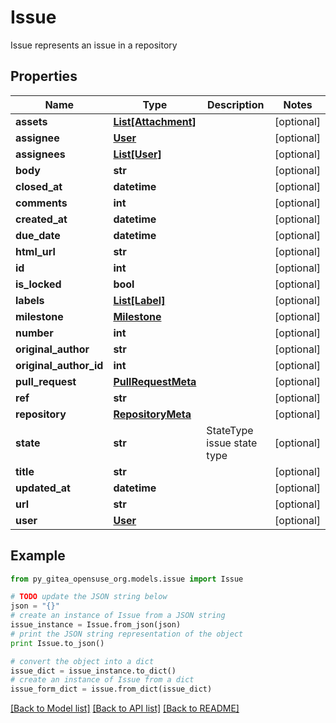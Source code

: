 # Issue

Issue represents an issue in a repository

## Properties
Name | Type | Description | Notes
------------ | ------------- | ------------- | -------------
**assets** | [**List[Attachment]**](Attachment.md) |  | [optional] 
**assignee** | [**User**](User.md) |  | [optional] 
**assignees** | [**List[User]**](User.md) |  | [optional] 
**body** | **str** |  | [optional] 
**closed_at** | **datetime** |  | [optional] 
**comments** | **int** |  | [optional] 
**created_at** | **datetime** |  | [optional] 
**due_date** | **datetime** |  | [optional] 
**html_url** | **str** |  | [optional] 
**id** | **int** |  | [optional] 
**is_locked** | **bool** |  | [optional] 
**labels** | [**List[Label]**](Label.md) |  | [optional] 
**milestone** | [**Milestone**](Milestone.md) |  | [optional] 
**number** | **int** |  | [optional] 
**original_author** | **str** |  | [optional] 
**original_author_id** | **int** |  | [optional] 
**pull_request** | [**PullRequestMeta**](PullRequestMeta.md) |  | [optional] 
**ref** | **str** |  | [optional] 
**repository** | [**RepositoryMeta**](RepositoryMeta.md) |  | [optional] 
**state** | **str** | StateType issue state type | [optional] 
**title** | **str** |  | [optional] 
**updated_at** | **datetime** |  | [optional] 
**url** | **str** |  | [optional] 
**user** | [**User**](User.md) |  | [optional] 

## Example

```python
from py_gitea_opensuse_org.models.issue import Issue

# TODO update the JSON string below
json = "{}"
# create an instance of Issue from a JSON string
issue_instance = Issue.from_json(json)
# print the JSON string representation of the object
print Issue.to_json()

# convert the object into a dict
issue_dict = issue_instance.to_dict()
# create an instance of Issue from a dict
issue_form_dict = issue.from_dict(issue_dict)
```
[[Back to Model list]](../README.md#documentation-for-models) [[Back to API list]](../README.md#documentation-for-api-endpoints) [[Back to README]](../README.md)


